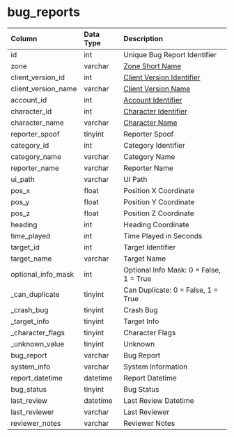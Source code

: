 # bug\_reports

| Column | Data Type | Description |
| :--- | :--- | :--- |
| id | int | Unique Bug Report Identifier |
| zone | varchar | [Zone Short Name](../../../../categories/zones/zone-list) |
| client\_version\_id | int | [Client Version Identifier](../../../../categories/player/client-version-bitmasks) |
| client\_version\_name | varchar | [Client Version Name](../../../../categories/player/client-version-bitmasks) |
| account\_id | int | [Account Identifier](../../../schema/categories/account/account.md) |
| character\_id | int | [Character Identifier](../../../schema/categories/characters/character_data.md) |
| character\_name | varchar | [Character Name](../../../schema/categories/characters/character_data.md) |
| reporter\_spoof | tinyint | Reporter Spoof |
| category\_id | int | Category Identifier |
| category\_name | varchar | Category Name |
| reporter\_name | varchar | Reporter Name |
| ui\_path | varchar | UI Path |
| pos\_x | float | Position X Coordinate |
| pos\_y | float | Position Y Coordinate |
| pos\_z | float | Position Z Coordinate |
| heading | int | Heading Coordinate |
| time\_played | int | Time Played in Seconds |
| target\_id | int | Target Identifier |
| target\_name | varchar | Target Name |
| optional\_info\_mask | int | Optional Info Mask: 0 = False, 1 = True |
| \_can\_duplicate | tinyint | Can Duplicate: 0 = False, 1 = True |
| \_crash\_bug | tinyint | Crash Bug |
| \_target\_info | tinyint | Target Info |
| \_character\_flags | tinyint | Character Flags |
| \_unknown\_value | tinyint | Unknown |
| bug\_report | varchar | Bug Report |
| system\_info | varchar | System Information |
| report\_datetime | datetime | Report Datetime |
| bug\_status | tinyint | Bug Status |
| last\_review | datetime | Last Review Datetime |
| last\_reviewer | varchar | Last Reviewer |
| reviewer\_notes | varchar | Reviewer Notes |

